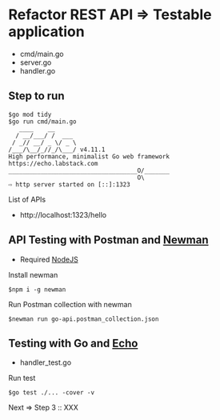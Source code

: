 # Refactor REST API => Testable application
* cmd/main.go
* server.go
* handler.go

## Step to run
```
$go mod tidy
$go run cmd/main.go
   ____    __
  / __/___/ /  ___
 / _// __/ _ \/ _ \
/___/\__/_//_/\___/ v4.11.1
High performance, minimalist Go web framework
https://echo.labstack.com
____________________________________O/_______
                                    O\
⇨ http server started on [::]:1323
```

List of APIs
* http://localhost:1323/hello

## API Testing with Postman and [Newman](https://www.npmjs.com/package/newman)
* Required [NodeJS](https://nodejs.org/en)

Install newman
```
$npm i -g newman
```

Run Postman collection with newman
```
$newman run go-api.postman_collection.json
```

## Testing with Go and [Echo](https://echo.labstack.com/docs/testing)
* handler_test.go

Run test
```
$go test ./... -cover -v
```

Next => Step 3 :: XXX